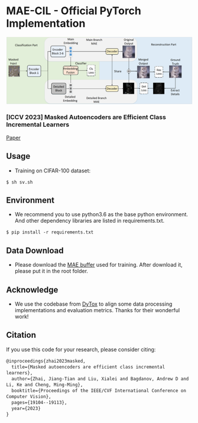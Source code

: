 # MAE-CIL - Official PyTorch Implementation
![](./thumbnail.jpg)

### [ICCV 2023] Masked Autoencoders are Efficient Class Incremental Learners

[Paper](https://openaccess.thecvf.com/content/ICCV2023/papers/Zhai_Masked_Autoencoders_are_Efficient_Class_Incremental_Learners_ICCV_2023_paper.pdf)
## Usage

* Training on CIFAR-100 dataset:

```
$ sh sv.sh
```

## Environment

* We recommend you to use python3.6 as the base python environment. And other dependency libraries are listed in requirements.txt.

```
$ pip install -r requirements.txt
```

## Data Download

* Please download the [MAE buffer](https://drive.google.com/file/d/1koQokl_-Ve_BfQhvCYeshUpqc7_zh-K_/view?usp=drive_link) used for training. After download it, please put it in the root folder.

## Acknowledge

* We use the codebase from [DyTox](https://github.com/arthurdouillard/dytox) to align some data processing implementations and evaluation metrics. Thanks for their wonderful work!

## Citation
If you use this code for your research, please consider citing:

```
@inproceedings{zhai2023masked,
  title={Masked autoencoders are efficient class incremental learners},
  author={Zhai, Jiang-Tian and Liu, Xialei and Bagdanov, Andrew D and Li, Ke and Cheng, Ming-Ming},
  booktitle={Proceedings of the IEEE/CVF International Conference on Computer Vision},
  pages={19104--19113},
  year={2023}
}
```
